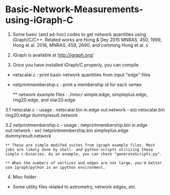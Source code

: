 # Basic-Network-Measurements-using-iGraph-C
1. Some basic (and ad-hoc) codes to get network quantities using iGraph/C/C++. Related works are Hong & Dey 2015 MNRAS, 450, 1999, Hong et al. 2016, MNRAS, 459, 2690, and comming Hong et al. s 

2. iGraph is available at http://igraph.org/

3. Once you have installed iGraph/C properly, you can compile 
  - netscalar.c : print basic network quantities from input "edge" files
  - netprintmembership.c : print a membership id for each vertex 
 
    ** network example files : ./misc/ simple.edge, simpleplus.edge, ring20.edge, and star20.edge

  3.1 netscalar.c
    - usage : netscalar.bin in.edge out.network
    - ex) netscalar.bin ring20.edge dummyresult.network
      
  3.2 netprintmembership.c
    - usage : netprintmembership.bin in.edge out.network
    - ex) netprintmembership.bin simpleplus.edge dummyresult.network
    
    ** These are simple modifed suites from igraph example files. Most jobs are likely done by shell- and python-scripts utilizing these simple c-binaries. As an example, you can check "generateScripts.py".
  
    ** When the numbers of vertices and edges are not large, you'd better use igraph/python in an ipython environment.

4. Misc folder
  - Some utility files related to astrometry, network edges, etc.
